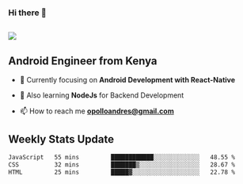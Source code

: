 ### Hi there 👋
<h2 align="left"><img src="https://readme-typing-svg.herokuapp.com?color=000000&lines=I'm+Andrew+Opollo😊;Welcome+to+my+Github😜"> </h2>

## Android Engineer from Kenya


- 🌱 Currently focusing on **Android Development with React-Native**

- 🔭 Also learning **NodeJs** for Backend Development

- 📫 How to reach me **opolloandres@gmail.com**


## Weekly Stats Update
<!--START_SECTION:waka-->

```txt
JavaScript   55 mins         ████████████░░░░░░░░░░░░░   48.55 %
CSS          32 mins         ███████▒░░░░░░░░░░░░░░░░░   28.67 %
HTML         25 mins         █████▓░░░░░░░░░░░░░░░░░░░   22.78 %
```

<!--END_SECTION:waka-->




